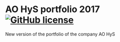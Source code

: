 # AO HyS portfolio 2017 [![GitHub license](https://img.shields.io/badge/license-MIT-lightgrey.svg)](https://raw.githubusercontent.com/corrortiz/portafolio2017/master/README.md)

New version of the portfolio of the company AO HyS
